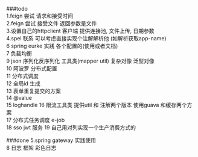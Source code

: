 ###todo  
1.feign 尝试 请求和接受时间  
2.feign 尝试 接受文件 返回参数是文件  
3.设置自己的httpclient 客户端  提供连接池, 文件上传, 日期参数  
4.spel 联系  可以考虑直接实现个注解解析他 (如解析获取app-name)  
6 spring eurke 实践 各个配置的(使用或者文档)  
7 负载均衡  
9 json 序列化反序列化 工具类(mapper util) 复杂对像  泛型对像  
10 阿波罗 分布式配置  
11 分布式调度  
12 全局id 生成  
13 表单重复提交的方案  
14 @value  
15 loghandle 
16 限流工具类  提供util 和 注解两个版本  使用guava 和缓存两个方案  
17 分布式任务调度 e-job  
18 sso jwt 服务
19 自己用对列实现一个生产消费方式的 


###done
5.spring gateway 实践使用  
8 日志 框架 彩色日志  